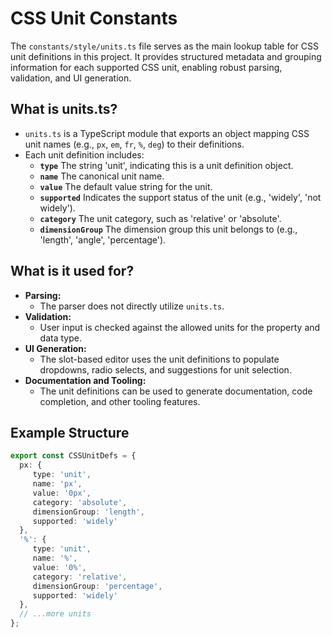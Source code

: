 # CSS Unit Constants

The `constants/style/units.ts` file serves as the main lookup table for CSS unit definitions in this project. It provides structured metadata and grouping information for each supported CSS unit, enabling robust parsing, validation, and UI generation.

## What is units.ts?

- `units.ts` is a TypeScript module that exports an object mapping CSS unit names (e.g., `px`, `em`, `fr`, `%`, `deg`) to their definitions.
- Each unit definition includes:
  - **`type`** The string 'unit', indicating this is a unit definition object.
  - **`name`** The canonical unit name.
  - **`value`** The default value string for the unit.
  - **`supported`** Indicates the support status of the unit (e.g., 'widely', 'not widely').
  - **`category`** The unit category, such as 'relative' or 'absolute'.
  - **`dimensionGroup`** The dimension group this unit belongs to (e.g., 'length', 'angle', 'percentage').


## What is it used for?

- **Parsing:**
    - The parser does not directly utilize `units.ts`.
- **Validation:**
  - User input is checked against the allowed units for the property and data type.
- **UI Generation:**
  - The slot-based editor uses the unit definitions to populate dropdowns, radio selects, and suggestions for unit selection.
- **Documentation and Tooling:**
  - The unit definitions can be used to generate documentation, code completion, and other tooling features.

## Example Structure

```ts
export const CSSUnitDefs = {
  px: {
     type: 'unit',
     name: 'px',
     value: '0px',
     category: 'absolute',
     dimensionGroup: 'length',
     supported: 'widely'
  },
  '%': {
     type: 'unit',
     name: '%',
     value: '0%',
     category: 'relative',
     dimensionGroup: 'percentage',
     supported: 'widely'
  },
  // ...more units
};
```

